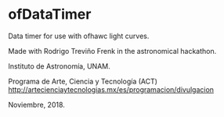 # ofDataTimer

Data timer for use with ofhawc light curves.


Made with Rodrigo Treviño Frenk in the astronomical hackathon. 

Instituto de Astronomía, UNAM. 

Programa de Arte, Ciencia y Tecnología (ACT) http://artecienciaytecnologias.mx/es/programacion/divulgacion

Noviembre, 2018.
